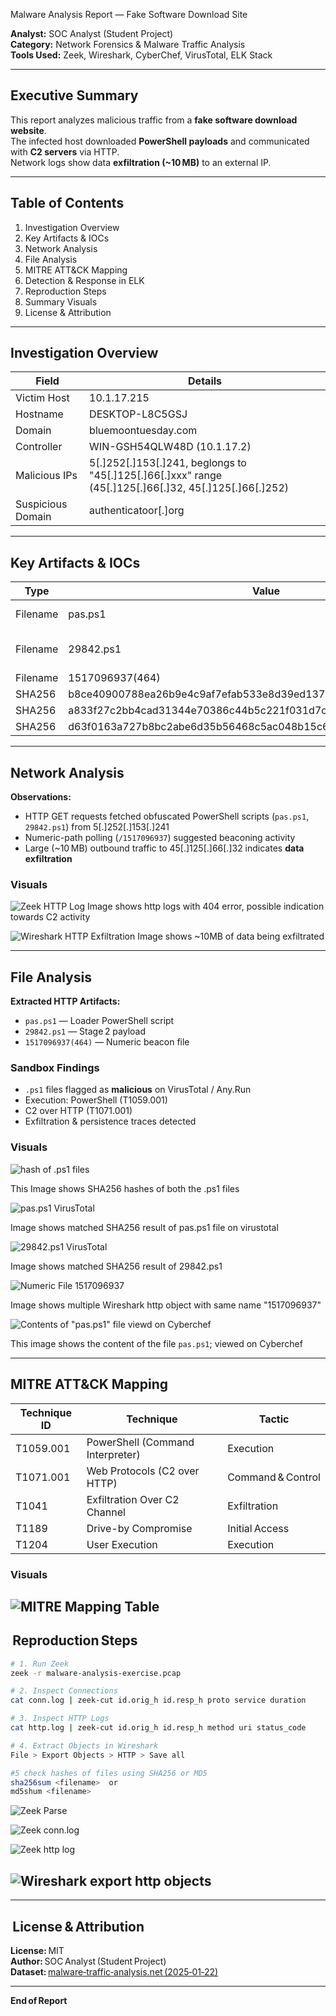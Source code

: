 Malware Analysis Report — Fake Software Download Site

**Analyst:** SOC Analyst (Student Project)  
**Category:** Network Forensics & Malware Traffic Analysis  
**Tools Used:** Zeek, Wireshark, CyberChef, VirusTotal, ELK Stack

---

##  Executive Summary

This report analyzes malicious traffic from a **fake software download website**.  
The infected host downloaded **PowerShell payloads** and communicated with **C2 servers** via HTTP.  
Network logs show data **exfiltration (~10 MB)** to an external IP.  

---

##  Table of Contents
1. Investigation Overview
2. Key Artifacts & IOCs
3. Network Analysis
4. File Analysis
5. MITRE ATT&CK Mapping
6. Detection & Response in ELK
7. Reproduction Steps
8. Summary Visuals
9. License & Attribution

---

##  Investigation Overview

| Field | Details |
|-------|----------|
| Victim Host | 10.1.17.215 |
| Hostname | DESKTOP-L8C5GSJ |
| Domain | bluemoontuesday.com |
| Controller | WIN-GSH54QLW48D (10.1.17.2) |
| Malicious IPs | 5[.]252[.]153[.]241, beglongs to "45[.]125[.]66[.]xxx" range (45[.]125[.]66[.]32, 45[.]125[.]66[.]252) |
| Suspicious Domain | authenticatoor[.]org |


---

##  Key Artifacts & IOCs

| Type | Value | Description |
|------|--------|-------------|
| Filename | pas.ps1 | PowerShell loader script |
| Filename | 29842.ps1 | Secondary PowerShell payload |
| Filename | 1517096937(464) | Numeric C2 file |
| SHA256 | b8ce40900788ea26b9e4c9af7efab533e8d39ed1370da09b93fcf72a16750ded | 29842.ps1 |
| SHA256 | a833f27c2bb4cad31344e70386c44b5c221f031d7cd2f2a6b8601919e790161e | pas.ps1 |
| SHA256 | d63f0163a727b8bc2abe6d35b56468c5ac048b15c63c3faeba1dca054c3704bc | 1517096937(464) |

---

##  Network Analysis

**Observations:**
- HTTP GET requests fetched obfuscated PowerShell scripts (`pas.ps1`, `29842.ps1`) from 5[.]252[.]153[.]241  
- Numeric-path polling (`/1517096937`) suggested beaconing activity  
- Large (~10 MB) outbound traffic to 45[.]125[.]66[.]32 indicates **data exfiltration**

### Visuals
![Zeek HTTP Log](images/zeek_httplogs.png)
Image shows http logs with 404 error, possible indication towards C2 activity

![Wireshark HTTP Exfiltration](images/exfiltration.png)
Image shows ~10MB of data being exfiltrated

---

##  File Analysis

**Extracted HTTP Artifacts:**
- `pas.ps1` — Loader PowerShell script  
- `29842.ps1` — Stage 2 payload  
- `1517096937(464)` — Numeric beacon file

### Sandbox Findings
- `.ps1` files flagged as **malicious** on VirusTotal / Any.Run  
- Execution: PowerShell (T1059.001)  
- C2 over HTTP (T1071.001)  
- Exfiltration & persistence traces detected  

### Visuals
![hash of .ps1 files](images/hash.png)

This Image shows SHA256 hashes of both the .ps1 files

![pas.ps1 VirusTotal](images/hash_ps1_vir.png)

Image shows matched SHA256 result of pas.ps1 file on virustotal

![29842.ps1 VirusTotal](images/virus298.png)

Image shows matched SHA256 result of 29842.ps1

![Numeric File 1517096937](images/wireshark_http_exp.png)

Image shows multiple Wireshark http object with same name "1517096937"

![Contents of "pas.ps1" file viewd on Cyberchef](images/contents_ps1.png)

This image shows the content of the file `pas.ps1`; viewed on Cyberchef

---

##  MITRE ATT&CK Mapping

| Technique ID | Technique | Tactic |
|---------------|------------|---------|
| T1059.001 | PowerShell (Command Interpreter) | Execution |
| T1071.001 | Web Protocols (C2 over HTTP) | Command & Control |
| T1041 | Exfiltration Over C2 Channel | Exfiltration |
| T1189 | Drive-by Compromise | Initial Access |
| T1204 | User Execution | Execution |

### Visuals
![MITRE Mapping Table](images/mitre_mapping_table.png)
---

##  Reproduction Steps

```bash
# 1. Run Zeek
zeek -r malware-analysis-exercise.pcap

# 2. Inspect Connections
cat conn.log | zeek-cut id.orig_h id.resp_h proto service duration

# 3. Inspect HTTP Logs
cat http.log | zeek-cut id.orig_h id.resp_h method uri status_code

# 4. Extract Objects in Wireshark
File > Export Objects > HTTP > Save all

#5 check hashes of files using SHA256 or MD5
sha256sum <filename>  or
md5shum <filename>
```
![Zeek Parse](images/zeek_parse.png)   

![Zeek conn.log](images/zeek_conn1_log.png)

![Zeek http log](images/zeek_httplogs.png)

![Wireshark export http objects](images/wireshark_httpps_1.png)
---


---

##  License & Attribution

**License:** MIT  
**Author:** SOC Analyst (Student Project)  
**Dataset:** [malware‑traffic‑analysis.net (2025‑01‑22)](https://www.malware-traffic-analysis.net/2025/01/22/index.html)

---
**End of Report**

